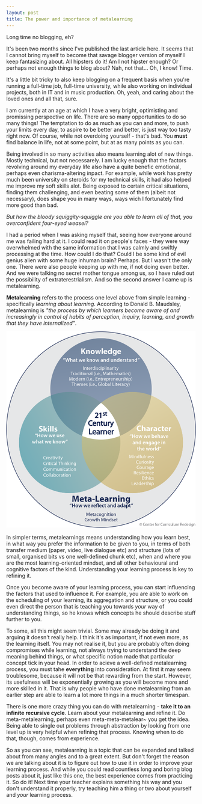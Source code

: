 ```yaml
---
layout: post
title: The power and importance of metalearning
---
```


Long time no blogging, eh?

It's been two months since I've published the last article here. It seems that I cannot bring myself to become that savage blogger version of myself I keep fantasizing about. All hipsters do it! Am I not hipster enough? Or perhaps not enough things to blog about? Nah, not that... Oh, I know! Time.

It's a little bit tricky to also keep blogging on a frequent basis when you're running a full-time job, full-time university, while also working on individual projects, both in IT and in music production. Oh, yeah, and caring about the loved ones and all that, sure.

I am currently at an age at which I have a very bright, optimisting and promissing perspective on life. There are so many opportunities to do so many things! The temptation to do as much as you can and more, to push your limits every day, to aspire to be better and better, is just way too tasty right now. Of course, while not overdoing yourself - that's bad. You **must** find balance in life, not at some point, but at as many points as you can.

Being involved in so many activities also means learning alot of new things. Mostly technical, but not necessarely. I am lucky enough that the factors revolving around my everyday life also have a quite benefic emotional, perhaps even charisma-altering inpact. For example, while work has pretty much been university on steroids for my technical skills, it had also helped me improve my soft skills alot. Being exposed to certain critical situations, finding them challenging, and even beating some of them (albeit not necessary), does shape you in many ways, ways wich I fortunately find more good than bad.

*But how the bloody squiggity-squiggle are you able to learn all of that, you overconfident four-eyed weasel?*

I had a period when I was asking myself that, seeing how everyone around me was failing hard at it. I could read it on people's faces - they were way overwhelmed with the same information that I was calmly and swiftly processing at the time. How could I do that? Could I be some kind of evil genius alien with some huge inhuman brain? Perhaps. But I wasn't the only one. There were also people keeping up with me, if not doing even better. And we were talking no secret mother tongue among us, so I have ruled out the possibility of extraterestrialism. And so the second answer I came up is metalearning.

**Metalearning** refers to the process one level above from simple learning - specifically *learning about learning*. According to Donald B. Maudsley, metalearning is *"the process by which learners become aware of and increasingly in control of habits of perception, inquiry, learning, and growth that they have internalized"*.

![how metalearning works](/images/metalearning.png "How Metalearning Works")

In simpler terms, metalearnings means understanding how you learn best, in what way you prefer the information to be given to you, in terms of both transfer medium (paper, video, live dialogue etc) and structure (lots of small, organised bits vs one well-defined chunk etc), when and where you are the most learning-oriented mindset, and all other behavioural and cognitive factors of the kind. Understanding your learning process is key to refining it.

Once you become aware of your learning process, you can start influencing the factors that used to influence it. For example, you are able to work on the scheduling of your learning, its aggregation and structure, or you could even direct the person that is teaching you towards *your* way of understanding things, so he knows which concepts he should describe stuff further to you.

To some, all this might seem trivial. Some may already be doing it and arguing it doesn't really help. I think it's as important, if not even more, as the learning itself. You may not realise it, but you are probably often doing compromises while learning, not always trying to understand the deep meaning behind things, or what specific notion made that particular concept tick in your head. In order to acieve a well-defined metalearning process, you must tahe **everything** into consideration. At first it may seem troublesome, because it will not be that rewarding from the start. However, its usefulness will be exponentially growing as you will become more and more skilled in it. That is why people who have done metalearning from an earlier step are able to learn a lot more things in a much shorter timespan.

There is one more crazy thing you can do with metalearning - **take it to an infinite recursive cycle**. Learn about your metalearning and refine it. Do meta-metalearning, perhaps even meta-meta-metalear~ you get the idea. Being able to single out problems through abstraction by looking from one level up is very helpful when refining that process. Knowing when to do that, though, comes from experience.

So as you can see, metalearning is a topic that can be expanded and talked about from many angles and to a great extent. But don't forget the reason we are talking about it is to figure out how to use it in order to improve your learning process. And while you could read countless long and boring blog posts about it, just like this one, the best experience comes from practicing it. So do it! Next time your teacher explains something his way and you don't understand it properly, try teaching him a thing or two about yourself and *your* learning process.